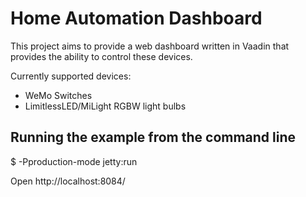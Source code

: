 Home Automation Dashboard
==========================

This project aims to provide a web dashboard written in Vaadin that provides the ability to control these devices.

Currently supported devices:
- WeMo Switches
- LimitlessLED/MiLight RGBW light bulbs


Running the example from the command line
-------------------
$ -Pproduction-mode jetty:run

Open http://localhost:8084/

